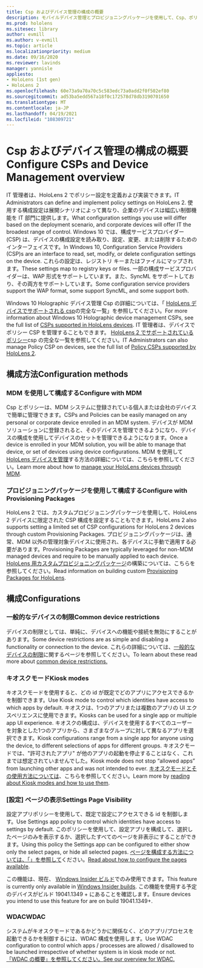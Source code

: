 ```yaml
---
title: Csp およびデバイス管理の構成の概要
description: モバイルデバイス管理とプロビジョニングパッケージを使用して、Csp、ポリシー、およびデバイス管理を構成する方法について説明します。
ms.prod: hololens
ms.sitesec: library
author: evmill
ms.author: v-evmill
ms.topic: article
ms.localizationpriority: medium
ms.date: 09/16/2020
ms.reviewer: lavinds
manager: yannisle
appliesto:
- HoloLens (1st gen)
- HoloLens 2
ms.openlocfilehash: 60e73a9a70a70c5c583edc73a0add2f0f502ef80
ms.sourcegitcommit: ad53ba5edd567a18f0c172578d78db3190701650
ms.translationtype: MT
ms.contentlocale: ja-JP
ms.lasthandoff: 04/19/2021
ms.locfileid: "108309721"
---
```

# <a name="configure-csps-and-device-management-overview"></a><span data-ttu-id="687e8-103">Csp およびデバイス管理の構成の概要</span><span class="sxs-lookup"><span data-stu-id="687e8-103">Configure CSPs and Device Management overview</span></span>

<span data-ttu-id="687e8-104">IT 管理者は、HoloLens 2 でポリシー設定を定義および実装できます。</span><span class="sxs-lookup"><span data-stu-id="687e8-104">IT Administrators can define and implement policy settings on HoloLens 2.</span></span> <span data-ttu-id="687e8-105">使用する構成設定は展開シナリオによって異なり、企業のデバイスは幅広い制御機能を IT 部門に提供します。</span><span class="sxs-lookup"><span data-stu-id="687e8-105">What configuration settings you use will differ based on the deployment scenario, and corporate devices will offer IT the broadest range of control.</span></span> <span data-ttu-id="687e8-106">Windows 10 では、構成サービスプロバイダー (CSP) は、デバイスの構成設定を読み取り、設定、変更、または削除するためのインターフェイスです。</span><span class="sxs-lookup"><span data-stu-id="687e8-106">In Windows 10, Configuration Service Providers (CSP)s are an interface to read, set, modify, or delete configuration settings on the device.</span></span> <span data-ttu-id="687e8-107">これらの設定は、レジストリ キーまたはファイルにマップされます。</span><span class="sxs-lookup"><span data-stu-id="687e8-107">These settings map to registry keys or files.</span></span> <span data-ttu-id="687e8-108">一部の構成サービスプロバイダーは、WAP 形式をサポートしています。また、SyncML をサポートしており、その両方をサポートしています。</span><span class="sxs-lookup"><span data-stu-id="687e8-108">Some configuration service providers support the WAP format, some support SyncML, and some support both.</span></span>

<span data-ttu-id="687e8-109">Windows 10 Holographic デバイス管理 Csp の詳細については、「 [HoloLens デバイスでサポートされる csp](https://docs.microsoft.com/windows/client-management/mdm/configuration-service-provider-reference#hololens)の完全な一覧」を参照してください。</span><span class="sxs-lookup"><span data-stu-id="687e8-109">For more information about Windows 10 Holographic device management CSPs, see the full list of [CSPs supported in HoloLens devices](https://docs.microsoft.com/windows/client-management/mdm/configuration-service-provider-reference#hololens).</span></span>
<span data-ttu-id="687e8-110">IT 管理者は、デバイスでポリシー CSP を管理することもできます。 [HoloLens 2 でサポートされているポリシー](https://docs.microsoft.com/windows/client-management/mdm/policy-csps-supported-by-hololens2)csp の完全な一覧を参照してください。</span><span class="sxs-lookup"><span data-stu-id="687e8-110">IT Administrators can also manage Policy CSP on devices, see the full list of [Policy CSPs supported by HoloLens 2](https://docs.microsoft.com/windows/client-management/mdm/policy-csps-supported-by-hololens2).</span></span>

## <a name="configuration-methods"></a><span data-ttu-id="687e8-111">構成方法</span><span class="sxs-lookup"><span data-stu-id="687e8-111">Configuration methods</span></span>

### <a name="configure-with-mdm"></a><span data-ttu-id="687e8-112">MDM を使用して構成する</span><span class="sxs-lookup"><span data-stu-id="687e8-112">Configure with MDM</span></span>

<span data-ttu-id="687e8-113">Csp とポリシーは、MDM システムに登録されている個人または会社のデバイスで簡単に管理できます。</span><span class="sxs-lookup"><span data-stu-id="687e8-113">CSPs and Policies can be easily managed on any personal or corporate device enrolled in an MDM system.</span></span> <span data-ttu-id="687e8-114">デバイスが MDM ソリューションに登録されると、そのデバイスを管理できるようになり、デバイスの構成を使用してデバイスのセットを管理できるようになります。</span><span class="sxs-lookup"><span data-stu-id="687e8-114">Once a device is enrolled in your MDM solution, you will be able to manage that device, or set of devices using device configurations.</span></span> <span data-ttu-id="687e8-115">MDM を使用して [HoloLens デバイスを管理](hololens-mdm-configure.md)する方法の詳細については、こちらを参照してください。</span><span class="sxs-lookup"><span data-stu-id="687e8-115">Learn more about how to [manage your HoloLens devices through MDM](hololens-mdm-configure.md).</span></span>

### <a name="configure-with-provisioning-packages"></a><span data-ttu-id="687e8-116">プロビジョニングパッケージを使用して構成する</span><span class="sxs-lookup"><span data-stu-id="687e8-116">Configure with Provisioning Packages</span></span>

<span data-ttu-id="687e8-117">HoloLens 2 では、カスタムプロビジョニングパッケージを使用して、HoloLens 2 デバイスに限定された CSP 構成を設定することもできます。</span><span class="sxs-lookup"><span data-stu-id="687e8-117">HoloLens 2 also supports setting a limited set of CSP configurations for HoloLens 2 devices through custom Provisioning Packages.</span></span> <span data-ttu-id="687e8-118">プロビジョニングパッケージは、通常、MDM 以外の管理対象デバイスに使用され、各デバイスに手動で適用する必要があります。</span><span class="sxs-lookup"><span data-stu-id="687e8-118">Provisioning Packages are typically leveraged for non-MDM managed devices and require to be manually applied to each device.</span></span> <span data-ttu-id="687e8-119">[HoloLens 用カスタムプロビジョニングパッケージ](https://docs.microsoft.com/hololens/hololens-provisioning)の構築については、こちらを参照してください。</span><span class="sxs-lookup"><span data-stu-id="687e8-119">Read information on building custom [Provisioning Packages for HoloLens](https://docs.microsoft.com/hololens/hololens-provisioning).</span></span>

## <a name="configurations"></a><span data-ttu-id="687e8-120">構成</span><span class="sxs-lookup"><span data-stu-id="687e8-120">Configurations</span></span>

### <a name="common-device-restrictions"></a><span data-ttu-id="687e8-121">一般的なデバイスの制限</span><span class="sxs-lookup"><span data-stu-id="687e8-121">Common device restrictions</span></span>

<span data-ttu-id="687e8-122">デバイスの制限としては、単純に、デバイスへの機能や接続を無効にすることがあります。</span><span class="sxs-lookup"><span data-stu-id="687e8-122">Some device restrictions are as simple and disabling a functionality or connection to the device.</span></span> <span data-ttu-id="687e8-123">これらの詳細については、[一般的なデバイスの制限](hololens-common-device-restrictions.md)に関するページを参照してください。</span><span class="sxs-lookup"><span data-stu-id="687e8-123">To learn about these read more about [common device restrictions.](hololens-common-device-restrictions.md)</span></span>

### <a name="kiosk-modes"></a><span data-ttu-id="687e8-124">キオスクモード</span><span class="sxs-lookup"><span data-stu-id="687e8-124">Kiosk modes</span></span>

<span data-ttu-id="687e8-125">キオスクモードを使用すると、どの id が既定でどのアプリにアクセスできるかを制御できます。</span><span class="sxs-lookup"><span data-stu-id="687e8-125">Use Kiosk mode to control which identities have access to which apps by default.</span></span> <span data-ttu-id="687e8-126">キオスクは、1つのアプリまたは複数のアプリの UI エクスペリエンスに使用できます。</span><span class="sxs-lookup"><span data-stu-id="687e8-126">Kiosks can be used for a single app or multiple app UI experience.</span></span> <span data-ttu-id="687e8-127">キオスクの構成は、デバイスを使用するすべてのユーザーを対象とした1つのアプリから、さまざまなグループに対して異なるアプリを選択できます。</span><span class="sxs-lookup"><span data-stu-id="687e8-127">Kiosk configurations range from a single app for anyone using the device, to different selections of apps for different groups.</span></span> <span data-ttu-id="687e8-128">キオスクモードでは、"許可されたアプリ" が他のアプリの起動を停止することはなく、これまでは想定されていませんでした。</span><span class="sxs-lookup"><span data-stu-id="687e8-128">Kiosk mode does not stop “allowed apps” from launching other apps and was not intended to ever.</span></span> <span data-ttu-id="687e8-129">[キオスクモードとその使用方法については](hololens-kiosk.md)、こちらを参照してください。</span><span class="sxs-lookup"><span data-stu-id="687e8-129">Learn more by [reading about Kiosk modes and how to use them](hololens-kiosk.md).</span></span>

### <a name="settings-page-visibility"></a><span data-ttu-id="687e8-130">[設定] ページの表示</span><span class="sxs-lookup"><span data-stu-id="687e8-130">Settings Page Visibility</span></span>

<span data-ttu-id="687e8-131">設定アプリポリシーを使用して、既定で設定にアクセスできる id を制御します。</span><span class="sxs-lookup"><span data-stu-id="687e8-131">Use Settings app policy to control which identities have access to settings by default.</span></span> <span data-ttu-id="687e8-132">このポリシーを使用して、設定アプリを構成して、選択したページのみを表示するか、選択したすべてのページを非表示にすることができます。</span><span class="sxs-lookup"><span data-stu-id="687e8-132">Using this policy the Settings app can be configured to either show only the select pages, or hide all selected pages.</span></span> <span data-ttu-id="687e8-133">[ページを構成する方法については、「」を参照して](settings-uri-list.md)ください。</span><span class="sxs-lookup"><span data-stu-id="687e8-133">[Read about how to configure the pages available](settings-uri-list.md).</span></span>

<span data-ttu-id="687e8-134">この機能は、現在、 [Windows Insider ビルド](hololens-insider.md)でのみ使用できます。</span><span class="sxs-lookup"><span data-stu-id="687e8-134">This feature is currently only available in [Windows Insider builds](hololens-insider.md).</span></span> <span data-ttu-id="687e8-135">この機能を使用する予定のデバイスがビルド 19041.1349 + にあることを確認します。</span><span class="sxs-lookup"><span data-stu-id="687e8-135">Ensure devices you intend to use this feature for are on build 19041.1349+.</span></span>

### <a name="wdac"></a><span data-ttu-id="687e8-136">WDAC</span><span class="sxs-lookup"><span data-stu-id="687e8-136">WDAC</span></span>

<span data-ttu-id="687e8-137">システムがキオスクモードであるかどうかに関係なく、どのアプリ/プロセスを起動できるかを制御するには、WDAC 構成を使用します。</span><span class="sxs-lookup"><span data-stu-id="687e8-137">Use WDAC configuration to control which apps / processes are allowed / disallowed to be launched irrespective of whether system is in kiosk mode or not.</span></span>
[<span data-ttu-id="687e8-138">「WDAC の概要」を参照してください。</span><span class="sxs-lookup"><span data-stu-id="687e8-138">See our overview for WDAC.</span></span>](windows-defender-application-control-wdac.md)
